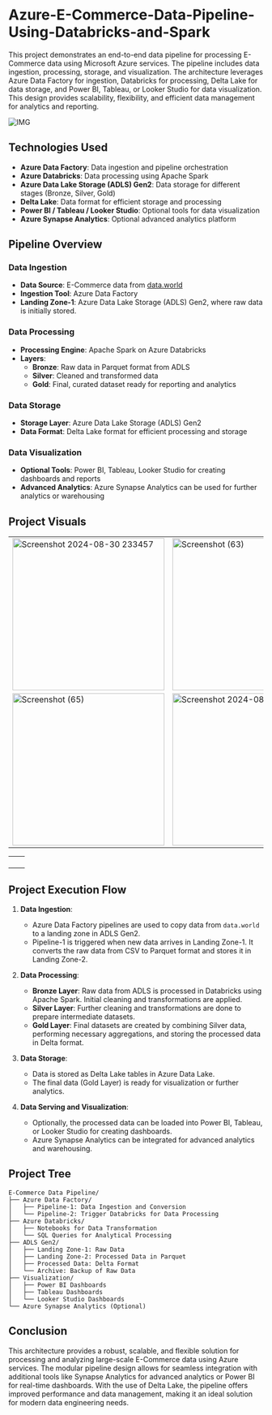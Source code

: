 # Azure-E-Commerce-Data-Pipeline-Using-Databricks-and-Spark

This project demonstrates an end-to-end data pipeline for processing E-Commerce data using Microsoft Azure services. The pipeline includes data ingestion, processing, storage, and visualization. The architecture leverages Azure Data Factory for ingestion, Databricks for processing, Delta Lake for data storage, and Power BI, Tableau, or Looker Studio for data visualization. This design provides scalability, flexibility, and efficient data management for analytics and reporting.

![IMG](https://github.com/user-attachments/assets/a3cd7d2d-b614-4b3c-ac7a-70f3975969a8)

## Technologies Used

- **Azure Data Factory**: Data ingestion and pipeline orchestration
- **Azure Databricks**: Data processing using Apache Spark
- **Azure Data Lake Storage (ADLS) Gen2**: Data storage for different stages (Bronze, Silver, Gold)
- **Delta Lake**: Data format for efficient storage and processing
- **Power BI / Tableau / Looker Studio**: Optional tools for data visualization
- **Azure Synapse Analytics**: Optional advanced analytics platform

## Pipeline Overview

### Data Ingestion

- **Data Source**: E-Commerce data from [data.world](https://data.world/jfreex/e-commerce-users-of-a-french-c2c-fashion-store)
- **Ingestion Tool**: Azure Data Factory
- **Landing Zone-1**: Azure Data Lake Storage (ADLS) Gen2, where raw data is initially stored.

### Data Processing

- **Processing Engine**: Apache Spark on Azure Databricks
- **Layers**:
  - **Bronze**: Raw data in Parquet format from ADLS
  - **Silver**: Cleaned and transformed data
  - **Gold**: Final, curated dataset ready for reporting and analytics

### Data Storage

- **Storage Layer**: Azure Data Lake Storage (ADLS) Gen2
- **Data Format**: Delta Lake format for efficient processing and storage

### Data Visualization

- **Optional Tools**: Power BI, Tableau, Looker Studio for creating dashboards and reports
- **Advanced Analytics**: Azure Synapse Analytics can be used for further analytics or warehousing

## Project Visuals

<div align="center">

<table>
  <tr>
    <td><img src="https://github.com/user-attachments/assets/e24c061f-b549-41ce-b7d0-77356b1b259a" alt="Screenshot 2024-08-30 233457" width="300"/></td>
    <td><img src="https://github.com/user-attachments/assets/01de6b8f-e325-4cb0-8791-f41ec1a2c266" alt="Screenshot (63)" width="300"/></td>
    <td><img src="https://github.com/user-attachments/assets/246c7cff-f552-4ec4-ad99-83ee408a26e6" alt="Screenshot 2024-08-27 194552" width="300"/></td>
  </tr>
  <tr>
    <td><img src="https://github.com/user-attachments/assets/e99b0350-1bcf-4b4d-a31f-d06dbaf729cf" alt="Screenshot (65)" width="300"/></td>
    <td><img src="https://github.com/user-attachments/assets/01a3cb12-b62b-4e01-80b7-71b10cc49639" alt="Screenshot 2024-08-30 233522" width="300"/></td>
    <td><img src="https://github.com/user-attachments/assets/dc646e29-25c6-4f37-bc39-61d139197ef3" alt="Screenshot 2024-08-30 233745" width="300"/></td>
  </tr>
</table>

</div>

<table>
    <td>
      <p><a href="https://github.com/user-attachments/assets/db743b45-d7ca-4322-a6e4-ba0980d01d10"></a></p>
    </td>
    <td>
      <p><a href="https://github.com/user-attachments/assets/8e898119-33f3-44e5-bccc-f76125a7e3f1"></a></p>
    </td>
</table>



## Project Execution Flow

1. **Data Ingestion**:
   - Azure Data Factory pipelines are used to copy data from `data.world` to a landing zone in ADLS Gen2.
   - Pipeline-1 is triggered when new data arrives in Landing Zone-1. It converts the raw data from CSV to Parquet format and stores it in Landing Zone-2.

2. **Data Processing**:
   - **Bronze Layer**: Raw data from ADLS is processed in Databricks using Apache Spark. Initial cleaning and transformations are applied.
   - **Silver Layer**: Further cleaning and transformations are done to prepare intermediate datasets.
   - **Gold Layer**: Final datasets are created by combining Silver data, performing necessary aggregations, and storing the processed data in Delta format.

3. **Data Storage**:
   - Data is stored as Delta Lake tables in Azure Data Lake.
   - The final data (Gold Layer) is ready for visualization or further analytics.

4. **Data Serving and Visualization**:
   - Optionally, the processed data can be loaded into Power BI, Tableau, or Looker Studio for creating dashboards.
   - Azure Synapse Analytics can be integrated for advanced analytics and warehousing.

## Project Tree

```plaintext
E-Commerce Data Pipeline/
├── Azure Data Factory/
│   ├── Pipeline-1: Data Ingestion and Conversion
│   └── Pipeline-2: Trigger Databricks for Data Processing
├── Azure Databricks/
│   ├── Notebooks for Data Transformation
│   └── SQL Queries for Analytical Processing
├── ADLS Gen2/
│   ├── Landing Zone-1: Raw Data
│   ├── Landing Zone-2: Processed Data in Parquet
│   ├── Processed Data: Delta Format
│   └── Archive: Backup of Raw Data
├── Visualization/
│   ├── Power BI Dashboards
│   ├── Tableau Dashboards
│   └── Looker Studio Dashboards
└── Azure Synapse Analytics (Optional)
```


## Conclusion

This architecture provides a robust, scalable, and flexible solution for processing and analyzing large-scale E-Commerce data using Azure services. The modular pipeline design allows for seamless integration with additional tools like Synapse Analytics for advanced analytics or Power BI for real-time dashboards. With the use of Delta Lake, the pipeline offers improved performance and data management, making it an ideal solution for modern data engineering needs.
